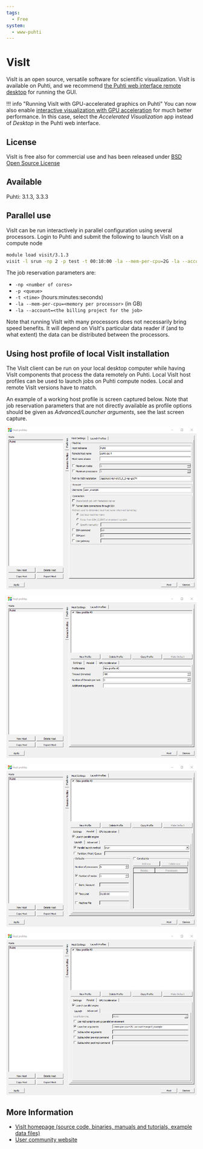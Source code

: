 ```yaml
---
tags:
  - Free
system:
  - www-puhti
---
```


# VisIt

VisIt is an open source, versatile software for scientific visualization.
VisIt is available on Puhti, and we recommend
[the Puhti web interface remote desktop](../computing/webinterface/desktop.md)
for running the GUI.

!!! info "Running VisIt with GPU-accelerated graphics on Puhti"
    You can now also enable
    [interactive visualization with GPU acceleration](../computing/webinterface/accelerated-visualization.md)
    for much better performance. In this case, select the
    _Accelerated Visualization_ app instead of _Desktop_ in the Puhti web
    interface.

## License

VisIt is free also for commercial use and has been released under
[BSD Open Source License](https://github.com/visit-dav/visit/blob/develop/LICENSE)

## Available

Puhti: 3.1.3, 3.3.3

## Parallel use

VisIt can be run interactively in parallel configuration using several
processors. Login to Puhti and submit the following to launch VisIt on a
compute node

```bash
module load visit/3.1.3
visit -l srun -np 2 -p test -t 00:10:00 -la --mem-per-cpu=2G -la --account=<your project>
```

The job reservation parameters are:

* `-np <number of cores>`
* `-p <queue>`
* `-t <time>` (hours:minutes:seconds)
* `-la --mem-per-cpu=<memory per processor>` (in GB)
* `-la --account=<the billing project for the job>`
  
Note that running VisIt with many processors does not necessarily bring speed
benefits. It will depend on VisIt's particular data reader if (and to what
extent) the data can be distributed between the processors.

## Using host profile of local VisIt installation

The VisIt client can be run on your local desktop computer while having VisIt
components that process the data remotely on Puhti. Local VisIt host profiles
can be used to launch jobs on Puhti compute nodes. Local and remote VisIt
versions have to match.

An example of a working host profile is screen captured below. Note that job
reservation parameters that are not directly available as profile options
should be given as _Advanced/Launcher arguments_, see the last screen capture.

![Puhti screen capture 1](../img/host_profile_1.png)

![Puhti screen capture 2](../img/host_profile_2.png)

![Puhti screen capture 3](../img/host_profile_3.png)

![Puhti screen capture 4](../img/host_profile_4.png)

## More Information

* [VisIt homepage (source code, binaries, manuals and tutorials, example data files)](https://visit-dav.github.io/visit-website/)
* [User community website](http://visitusers.org)
